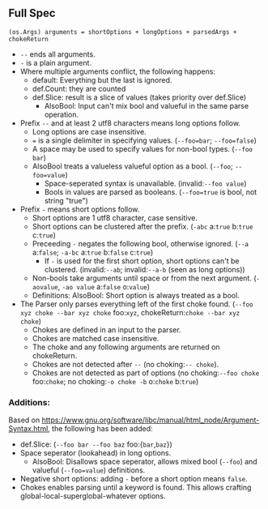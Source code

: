 ## Full Spec
```
(os.Args) arguments = shortOptions + longOptions + parsedArgs + chokeReturn
```

- `--` ends all arguments.
- `-` is a plain argument.
- Where multiple arguments conflict, the following happens:
    - default: Everything but the last is ignored.
    - def.Count: they are counted
    - def.Slice: result is a slice of values (takes priority over def.Slice)
        - AlsoBool: Input can't mix bool and valueful in the same parse operation.
- Prefix `--` and at least 2 utf8 characters means long options follow.
    - Long options are case insensitive.
    - `=` is a single delimiter in specifying values. (`--foo=bar`; `--foo=false`)
    - A space may be used to specify values for non-bool types. (`--foo bar`)
    - AlsoBool treats a valueless valueful option as a bool. (`--foo`; `--foo=value`)
        - Space-seperated syntax is unavailable. (invalid:`--foo value`)
        - Bools in values are parsed as booleans. (`--foo=true` is bool, not string "true")
- Prefix `-` means short options follow.
    - Short options are 1 utf8 character, case sensitive.
    - Short options can be clustered after the prefix. (`-abc` a:`true` b:`true` c:`true`)
    - Preceeding `-` negates the following bool, otherwise ignored. (`--a` a:`false`; `-a-bc` a:`true` b:`false` c:`true`)
        - If `-` is used for the first short option, short options can't be clustered. (invalid:`--ab`; invalid:`--a-b` (seen as long options))
    - Non-bools take arguments until space or from the next argument. (`-aovalue`, `-ao value` a:`false` o:`value`)
    - Definitions: AlsoBool: Short option is always treated as a bool.
- The Parser only parses everything left of the first choke found. (`--foo xyz choke --bar xyz choke` foo:`xyz`, chokeReturn:`choke --bar xyz choke`)
    - Chokes are defined in an input to the parser.
    - Chokes are matched case insensitive.
    - The choke and any following arguments are returned on chokeReturn.
    - Chokes are not detected after `--` (no choking:`-- choke`).
    - Chokes are not detected as part of options (no choking:`--foo choke` foo:`choke`; no choking:`-o choke -b` o:`choke` b:`true`)

### Additions:
Based on https://www.gnu.org/software/libc/manual/html_node/Argument-Syntax.html, the following has been added:

- def.Slice: (`--foo bar --foo baz` foo:{`bar`,`baz`})
- Space seperator (lookahead) in long options.
    - AlsoBool: Disallows space seperator, allows mixed bool (`--foo`) and valueful (`--foo=value`) definitions.
- Negative short options: adding `-` before a short option means `false`.
- Chokes enables parsing until a keyword is found. This allows crafting global-local-superglobal-whatever options.
